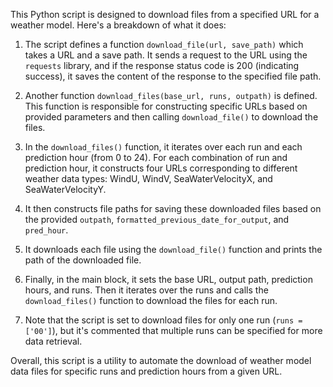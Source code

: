 This Python script is designed to download files from a specified URL for a weather model. Here's a breakdown of what it does:

1. The script defines a function `download_file(url, save_path)` which takes a URL and a save path. It sends a request to the URL using the `requests` library, and if the response status code is 200 (indicating success), it saves the content of the response to the specified file path.

2. Another function `download_files(base_url, runs, outpath)` is defined. This function is responsible for constructing specific URLs based on provided parameters and then calling `download_file()` to download the files.

3. In the `download_files()` function, it iterates over each run and each prediction hour (from 0 to 24). For each combination of run and prediction hour, it constructs four URLs corresponding to different weather data types: WindU, WindV, SeaWaterVelocityX, and SeaWaterVelocityY.

4. It then constructs file paths for saving these downloaded files based on the provided `outpath`, `formatted_previous_date_for_output`, and `pred_hour`.

5. It downloads each file using the `download_file()` function and prints the path of the downloaded file.

6. Finally, in the main block, it sets the base URL, output path, prediction hours, and runs. Then it iterates over the runs and calls the `download_files()` function to download the files for each run.

7. Note that the script is set to download files for only one run (`runs = ['00']`), but it's commented that multiple runs can be specified for more data retrieval.

Overall, this script is a utility to automate the download of weather model data files for specific runs and prediction hours from a given URL.
